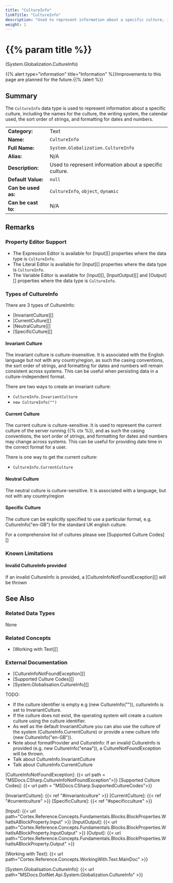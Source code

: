 ```yaml
---
title: "CultureInfo"
linkTitle: "CultureInfo"
description: "Used to represent information about a specific culture, including the names for the culture, the writing system, the calendar used, the sort order of strings, and formatting for dates and numbers."
weight: 1
---
```


# {{% param title %}}

<p class="namespace">(System.Globalization.CultureInfo)</p>

{{% alert type="information" title="Information" %}}Improvements to this page are planned for the future.{{% /alert %}}

## Summary

The `CultureInfo` data type is used to represent information about a specific culture, including the names for the culture, the writing system, the calendar used, the sort order of strings, and formatting for dates and numbers.

| | |
|-|-|
| **Category:**          | Text                                                          |
| **Name:**              | `CultureInfo`                                                        |
| **Full Name:**         | `System.Globalization.CultureInfo`                                                 |
| **Alias:**             | N/A |
| **Description:**       | Used to represent information about a specific culture. |
| **Default Value:**     | `null`                                           |
| **Can be used as:**    | `CultureInfo`, `object`, `dynamic`                                          |
| **Can be cast to:**    | N/A |

## Remarks

### Property Editor Support

- The Expression Editor is available for [Input][] properties where the data type is `CultureInfo`.
- The Literal Editor is available for [Input][] properties where the data type is `CultureInfo`.
- The Variable Editor is available for [Input][], [InputOutput][] and [Output][] properties where the data type is `CultureInfo`.

### Types of CultureInfo

There are 3 types of CultureInfo:

- [InvariantCulture][]
- [CurrentCulture][]
- [NeutralCulture][]
- [SpecificCulture][]

#### Invariant Culture

The invariant culture is culture-insensitive. It is associated with the English language but not with any country/region, as such the casing conventions, the sort order of strings, and formatting for dates and numbers will remain consistent across systems. This can be useful when persisting data in a culture-independent format.

There are two ways to create an invariant culture:

- `CultureInfo.InvariantCulture`
- `new CultureInfo("")`

#### Current Culture

The current culture is culture-sensitive. It is used to represent the current culture of the server running {{% ctx %}}, and as such the casing conventions, the sort order of strings, and formatting for dates and numbers may change across systems. This can be useful for providing date time in the correct format for a user.

There is one way to get the current culture:

- `CultureInfo.CurrentCulture`

#### Neutral Culture

The neutral culture is culture-sensitive. It is associated with a language, but not with any country/region

#### Specific Culture

The culture can be explicitly specified to use a particular format, e.g. CultureInfo("en-GB") for the standard UK english culture.

For a comprehensive list of cultures please see [Supported Culture Codes][]

### Known Limitations

#### Invalid CultureInfo provided

If an invalid CultureInfo is provided, a [CultureInfoNotFoundException][] will be thrown

## See Also

### Related Data Types

None

### Related Concepts

- [Working with Text][]

### External Documentation

- [CultureInfoNotFoundException][]
- [Supported Culture Codes][]
- [System.Globalisation.CultureInfo][]

TODO:

- If the culture identifier is empty e.g (new CultureInfo("")), cultureInfo is set to InvariantCulture.
- If the culture does not exist, the operating system will create a custom culture using the culture identifier.
- As well as the default InvariantCulture you can also use the culture of the system (CultureInfo.CurrentCulture) or provide a new culture info (new CultureInfo("en-GB")).
- Note about formatProvider and CultureInfo: If an invalid CultureInfo is provided (e.g. new CultureInfo("enaa")), a CultureNotFoundException will be thrown.
- Talk about CultureInfo.InvariantCulture
- Talk about CultureInfo.CurrentCulture

[CultureInfoNotFoundException]: {{< url path = "MSDocs.CSharp.CultureInfoNotFoundException">}}
[Supported Culture Codes]: {{< url path = "MSDocs.CSharp.SupportedCultureCodes">}}

[InvariantCulture]: {{< ref "#invariantculture" >}}
[CurrentCulture]: {{< ref "#currentculture" >}}
[SpecificCulture]: {{< ref "#specificculture" >}}

[Input]: {{< url path="Cortex.Reference.Concepts.Fundamentals.Blocks.BlockProperties.WhatIsABlockProperty.Input" >}}
[InputOutput]: {{< url path="Cortex.Reference.Concepts.Fundamentals.Blocks.BlockProperties.WhatIsABlockProperty.InputOutput" >}}
[Output]: {{< url path="Cortex.Reference.Concepts.Fundamentals.Blocks.BlockProperties.WhatIsABlockProperty.Output" >}}

[Working with Text]: {{< url path="Cortex.Reference.Concepts.WorkingWith.Text.MainDoc" >}}

[System.Globalisation.CultureInfo]: {{< url path="MSDocs.DotNet.Api.System.Globalization.CultureInfo" >}}
